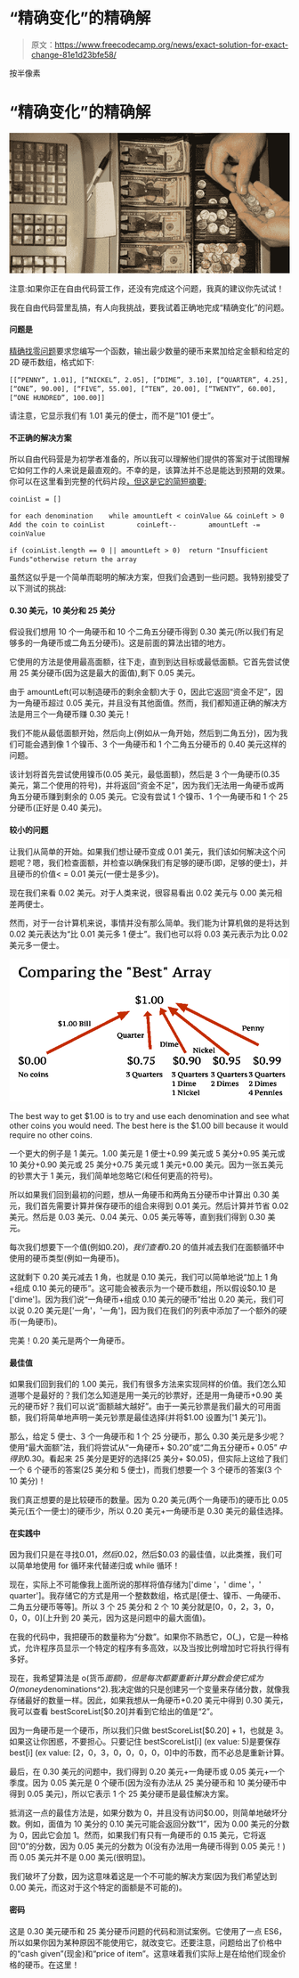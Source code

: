 # “精确变化”的精确解

> 原文：<https://www.freecodecamp.org/news/exact-solution-for-exact-change-81e1d23bfe58/>

按半像素

# “精确变化”的精确解

![1*GWYeOS6UQpnQTPOfrtU9VA](img/de09e1ad551c98adc416fce74fcf2473.png)

注意:如果你正在自由代码营工作，还没有完成这个问题，我真的建议你先试试！

我在自由代码营里乱搞，有人向我挑战，要我试着正确地完成“精确变化”的问题。

#### 问题是

[精确找零问题](https://www.freecodecamp.com/challenges/exact-change)要求您编写一个函数，输出最少数量的硬币来累加给定金额和给定的 2D 硬币数组，格式如下:

```
[[“PENNY”, 1.01], [“NICKEL”, 2.05], [“DIME”, 3.10], [“QUARTER”, 4.25], [“ONE”, 90.00], [“FIVE”, 55.00], [“TEN”, 20.00], [“TWENTY”, 60.00], [“ONE HUNDRED”, 100.00]]
```

请注意，它显示我们有 1.01 美元的便士，而不是“101 便士”。

#### 不正确的解决方案

所以自由代码营是为初学者准备的，所以我可以理解他们提供的答案对于试图理解它如何工作的人来说是最直观的。不幸的是，该算法并不总是能达到预期的效果。你可以在这里看到完整的代码片段[，但这是它的简短摘要:](https://github.com/FreeCodeCamp/FreeCodeCamp/wiki/Algorithm-Exact-Change)

```
coinList = []
```

```
for each denomination    while amountLeft < coinValue && coinLeft > 0        Add the coin to coinList        coinLeft--        amountLeft -= coinValue
```

```
if (coinList.length == 0 || amountLeft > 0)  return "Insufficient Funds"otherwise return the array
```

虽然这似乎是一个简单而聪明的解决方案，但我们会遇到一些问题。我特别接受了以下测试的挑战:

#### 0.30 美元，10 美分和 25 美分

假设我们想用 10 个一角硬币和 10 个二角五分硬币得到 0.30 美元(所以我们有足够多的一角硬币或二角五分硬币)。这是前面的算法出错的地方。

它使用的方法是使用最高面额，往下走，直到到达目标或最低面额。它首先尝试使用 25 美分硬币(因为这是最大的面值),剩下 0.05 美元。

由于 amountLeft(可以制造硬币的剩余金额)大于 0，因此它返回“资金不足”，因为一角硬币超过 0.05 美元，并且没有其他面值。然而，我们都知道正确的解决方法是用三个一角硬币赚 0.30 美元！

我们不能从最低面额开始，然后向上(例如从一角开始，然后到二角五分)，因为我们可能会遇到像 1 个镍币、3 个一角硬币和 1 个二角五分硬币的 0.40 美元这样的问题。

该计划将首先尝试使用镍币(0.05 美元，最低面额)，然后是 3 个一角硬币(0.35 美元，第二个使用的符号)，并将返回“资金不足”，因为我们无法用一角硬币或两角五分硬币赚到剩余的 0.05 美元。它没有尝试 1 个镍币、1 个一角硬币和 1 个 25 分硬币(正好是 0.40 美元)。

#### 较小的问题

让我们从简单的开始。如果我们想让硬币变成 0.01 美元，我们该如何解决这个问题呢？嗯，我们检查面额，并检查以确保我们有足够的硬币(即，足够的便士)，并且硬币的价值< = 0.01 美元(一便士是多少)。

现在我们来看 0.02 美元。对于人类来说，很容易看出 0.02 美元与 0.00 美元相差两便士。

然而，对于一台计算机来说，事情并没有那么简单。我们能为计算机做的是将达到 0.02 美元表达为“比 0.01 美元多 1 便士”。我们也可以将 0.03 美元表示为比 0.02 美元多一便士。

![1*V03eYiLE2TQEkN-zUUyMfg](img/61b54d17ec0172e9eaa73136ca2905dd.png)

The best way to get $1.00 is to try and use each denomination and see what other coins you would need. The best here is the $1.00 bill because it would require no other coins.

一个更大的例子是 1 美元。1.00 美元是 1 便士+0.99 美元或 5 美分+0.95 美元或 10 美分+0.90 美元或 25 美分+0.75 美元或 1 美元+0.00 美元。因为一张五美元的钞票大于 1 美元，我们简单地忽略它(和任何更高的符号)。

所以如果我们回到最初的问题，想从一角硬币和两角五分硬币中计算出 0.30 美元，我们首先需要计算并保存硬币的组合来得到 0.01 美元。然后计算并节省 0.02 美元。然后是 0.03 美元、0.04 美元、0.05 美元等等，直到我们得到 0.30 美元。

每次我们想要下一个值(例如$0.20)，我们查看$0.20 的值并减去我们在面额循环中使用的硬币类型(例如一角硬币)。

这就剩下 0.20 美元减去 1 角，也就是 0.10 美元，我们可以简单地说“加上 1 角+组成 0.10 美元的硬币”。这可能会被表示为一个硬币数组，所以假设$0.10 是['dime']。因为我们说“一角硬币+组成 0.10 美元的硬币”给出 0.20 美元，我们可以说 0.20 美元是['一角'，'一角']，因为我们在我们的列表中添加了一个额外的硬币(一角硬币)。

完美！0.20 美元是两个一角硬币。

#### 最佳值

如果我们回到我们的 1.00 美元，我们有很多方法来实现同样的价值。我们怎么知道哪个是最好的？我们怎么知道是用一美元的钞票好，还是用一角硬币+0.90 美元的硬币好？我们可以说“面额越大越好”。由于一美元钞票是我们最大的可用面额，我们将简单地声明一美元钞票是最佳选择(并将$1.00 设置为['1 美元'])。

那么，给定 5 便士、3 个一角硬币和 1 个 25 分硬币，那么 0.30 美元是多少呢？使用“最大面额”法，我们将尝试从“一角硬币+ $0.20”或“二角五分硬币+ $0.05”中得到$0.30。看起来 25 美分是更好的选择(25 美分+ $0.05)，但实际上这给了我们一个 6 个硬币的答案(25 美分和 5 便士)，而我们想要一个 3 个硬币的答案(3 个 10 美分)！

我们真正想要的是比较硬币的数量。因为 0.20 美元(两个一角硬币)的硬币比 0.05 美元(五个一便士)的硬币少，所以 0.20 美元+一角硬币是 0.30 美元的最佳选择。

#### 在实践中

因为我们只是在寻找$0.01，然后$0.02，然后$0.03 的最佳值，以此类推，我们可以简单地使用 for 循环来代替递归或 while 循环！

现在，实际上不可能像我上面所说的那样将值存储为['dime '，' dime '，' quarter']。我存储它的方式是用一个整数数组，格式是[便士、镍币、一角硬币、二角五分硬币等等]。所以 3 个 25 美分和 2 个 10 美分就是[0，0，2，3，0，0，0，0](上升到 20 美元，因为这是问题中的最大面值)。

在我的代码中，我把硬币的数量称为“分数”。如果你不熟悉它，O(_)，它是一种格式，允许程序员显示一个特定的程序有多高效，以及当按比例增加时它将执行得有多好。

现在，我希望算法是 o(货币*面额)，但是每次都要重新计算分数会使它成为 O(money*denominations^2).我决定做的只是创建另一个变量来存储分数，就像我存储最好的数量一样。因此，如果我想从一角硬币+0.20 美元中得到 0.30 美元，我可以查看 bestScoreList[$0.20]并看到它给出的值是“2”。

因为一角硬币是一个硬币，所以我们只做 bestScoreList[$0.20] + 1，也就是 3。如果这让你困惑，不要担心。只要记住 bestScoreList[i] (ex value: 5)是要保存 best[i] (ex value: [2，0，3，0，0，0，0，0]中的币数，而不必总是重新计算。

最后，在 0.30 美元的问题中，我们得到 0.20 美元+一角硬币或 0.05 美元+一个季度。因为 0.05 美元是 0 个硬币(因为没有办法从 25 美分硬币和 10 美分硬币中得到 0.05 美元)，所以它表示 1 个 25 美分硬币是最佳解决方案。

抵消这一点的最佳方法是，如果分数为 0，并且没有访问$0.00，则简单地破坏分数。例如，面值为 10 美分的 0.10 美元可能会返回分数“1”，因为 0.00 美元的分数为 0，因此它会加 1。然而，如果我们有只有一角硬币的 0.15 美元，它将返回“0”的分数，因为 0.05 美元的分数为 0(没有办法用一角硬币得到 0.05 美元！)而 0.05 美元并不是 0.00 美元(很明显)。

我们破坏了分数，因为这意味着这是一个不可能的解决方案(因为我们希望达到 0.00 美元，而这对于这个特定的面额是不可能的)。

#### 密码

这是 0.30 美元硬币和 25 美分硬币问题的代码和测试案例。它使用了一点 ES6，所以如果你因为某种原因不能使用它，就改变它。还要注意，问题给出了价格中的“cash given”(现金)和“price of item”。这意味着我们实际上是在给他们现金价格的硬币。在这里！